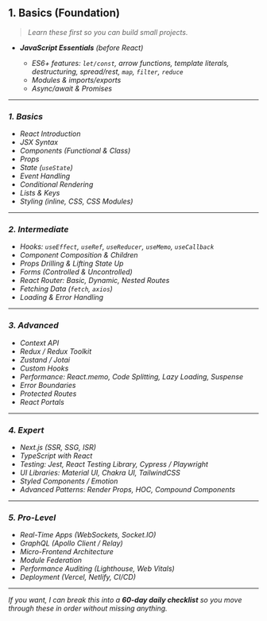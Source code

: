 
## **1. Basics (Foundation)**

> <i> Learn these first so you can build small projects.



* **JavaScript Essentials** (before React)

  * ES6+ features: `let/const`, arrow functions, template literals, destructuring, spread/rest, `map`, `filter`, `reduce`
  * Modules & imports/exports
  * Async/await & Promises

---

### **1. Basics**

* React Introduction
* JSX Syntax
* Components (Functional & Class)
* Props
* State (`useState`)
* Event Handling
* Conditional Rendering
* Lists & Keys
* Styling (inline, CSS, CSS Modules)

---

### **2. Intermediate**

* Hooks: `useEffect`, `useRef`, `useReducer`, `useMemo`, `useCallback`
* Component Composition & Children
* Props Drilling & Lifting State Up
* Forms (Controlled & Uncontrolled)
* React Router: Basic, Dynamic, Nested Routes
* Fetching Data (`fetch`, `axios`)
* Loading & Error Handling

---

### **3. Advanced**

* Context API
* Redux / Redux Toolkit
* Zustand / Jotai
* Custom Hooks
* Performance: React.memo, Code Splitting, Lazy Loading, Suspense
* Error Boundaries
* Protected Routes
* React Portals

---

### **4. Expert**

* Next.js (SSR, SSG, ISR)
* TypeScript with React
* Testing: Jest, React Testing Library, Cypress / Playwright
* UI Libraries: Material UI, Chakra UI, TailwindCSS
* Styled Components / Emotion
* Advanced Patterns: Render Props, HOC, Compound Components

---

### **5. Pro-Level**

* Real-Time Apps (WebSockets, Socket.IO)
* GraphQL (Apollo Client / Relay)
* Micro-Frontend Architecture
* Module Federation
* Performance Auditing (Lighthouse, Web Vitals)
* Deployment (Vercel, Netlify, CI/CD)

---

If you want, I can break this into a **60-day daily checklist** so you move through these in order without missing anything.


